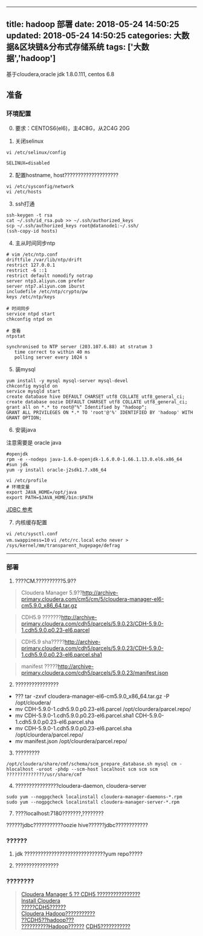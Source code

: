 
---
title: hadoop 部署
date: 2018-05-24 14:50:25
updated: 2018-05-24 14:50:25
categories: 大数据&区块链&分布式存储系统
tags: ['大数据','hadoop']
---

基于cloudera,oracle jdk 1.8.0.111, centos 6.8

## 准备  

### **环境配置**  

0. 要求：CENTOS6(el6)，主4C8G，从2C4G 20G

1. 关闭selinux

``` 
vi /etc/selinux/config

SELINUX=disabled
```  

2. 配置hostname, host????????????????????

```
vi /etc/sysconfig/network  
vi /etc/hosts  
```

3. ssh打通

```  
ssh-keygen -t rsa  
cat ~/.ssh/id_rsa.pub >> ~/.ssh/authorized_keys  
scp ~/.ssh/authorized_keys root@datanode1:~/.ssh/
(ssh-copy-id hosts)  

```  

4. 主从时间同步ntp
```  
# vim /etc/ntp.conf   
driftfile /var/lib/ntp/drift
restrict 127.0.0.1
restrict -6 ::1
restrict default nomodify notrap 
server ntp3.aliyun.com prefer 
server ntp7.aliyun.com iburst
includefile /etc/ntp/crypto/pw
keys /etc/ntp/keys

# 时间同步
service ntpd start
chkconfig ntpd on

# 查看
ntpstat 

synchronised to NTP server (203.107.6.88) at stratum 3 
   time correct to within 40 ms
   polling server every 1024 s

```  

5. 装mysql 
```  
yum install -y mysql mysql-server mysql-devel 
chkconfig mysqld on  
service mysqld start  
create database hive DEFAULT CHARSET utf8 COLLATE utf8_general_ci;
create database oozie DEFAULT CHARSET utf8 COLLATE utf8_general_ci;
grant all on *.* to root@"%" Identified by "hadoop";
GRANT ALL PRIVILEGES ON *.* TO 'root'@'%' IDENTIFIED BY 'hadoop' WITH GRANT OPTION;   
```  

6. 安装java

注意需要是 oracle java
 
```
#openjdk
rpm -e --nodeps java-1.6.0-openjdk-1.6.0.0-1.66.1.13.0.el6.x86_64
#sun jdk
yum -y install oracle-j2sdk1.7.x86_64

vi /etc/profile
# 环境变量
export JAVA_HOME=/opt/java
export PATH=$JAVA_HOME/bin:$PATH
```

[JDBC 参考](http://dev.mysql.com/downloads/connector/j/)


7. 内核缓存配置

`vi /etc/sysctl.conf`  
`vm.swappiness=10`
`vi /etc/rc.local` 
`echo never > /sys/kernel/mm/transparent_hugepage/defrag`

---

### **部署**

1. ????CM.??????????5.9??   

  > Cloudera Manager 5.9??http://archive-primary.cloudera.com/cm5/cm/5/cloudera-manager-el6-cm5.9.0_x86_64.tar.gz  

  > CDH5.9 ???????http://archive-primary.cloudera.com/cdh5/parcels/5.9.0.23/CDH-5.9.0-1.cdh5.9.0.p0.23-el6.parcel  

  > CDH5.9 sha?????http://archive-primary.cloudera.com/cdh5/parcels/5.9.0.23/CDH-5.9.0-1.cdh5.9.0.p0.23-el6.parcel.sha1  

  > manifest ?????http://archive-primary.cloudera.com/cdh5/parcels/5.9.0.23/manifest.json  


2. ????????????????  

  - ??? tar -zxvf cloudera-manager-el6-cm5.9.0_x86_64.tar.gz -P /opt/cloudera/  
  - mv CDH-5.9.0-1.cdh5.9.0.p0.23-el6.parcel /opt/clourdera/parcel.repo/  
  - mv CDH-5.9.0-1.cdh5.9.0.p0.23-el6.parcel.sha1 CDH-5.9.0-1.cdh5.9.0.p0.23-el6.parcel.sha
  - mv CDH-5.9.0-1.cdh5.9.0.p0.23-el6.parcel.sha /opt/clourdera/parcel.repo/  
  - mv manifest.json /opt/clourdera/parcel.repo/  

3. ?????????  
```  
/opt/cloudera/share/cmf/schema/scm_prepare_database.sh mysql cm -hlocalhost -uroot -phdp --scm-host localhost scm scm scm
??????????????/usr/share/cmf
```  

4. ????????????????cloudera-daemon, cloudera-server

```
sudo yum --nogpgcheck localinstall cloudera-manager-daemons-*.rpm
sudo yum --nogpgcheck localinstall cloudera-manager-server-*.rpm
```

7. ????localhost:7180???????,????????

??????jdbc???????????oozie hive??????jdbc????????????


### ??????

1. jdk ??????????????????????????????yum repo?????

2. ????????????????  

### ????????  
> [Cloudera Manager 5 ?? CDH5 ????????????????](http://www.aboutyun.com/thread-9086-1-1.html)  
> [Install Cloudera ](https://www.cloudera.com/documentation/enterprise/latest/topics/install_cm_server.html)  
> [?????CDH5??????](https://www.jianshu.com/p/57179e03795f)  
> [Cloudera Hadoop???????????](https://blog.csdn.net/qq_30004245/article/details/75735275?locationNum=9&fps=1)  
> [??CDH5??hadoop???](https://zhuanlan.zhihu.com/p/25533211)  
> [??????????Hadoop??????](https://blog.csdn.net/hliq5399/article/details/78193113#t5)
> [CDH5???????????](https://www.jianshu.com/p/72dc1c591647)
